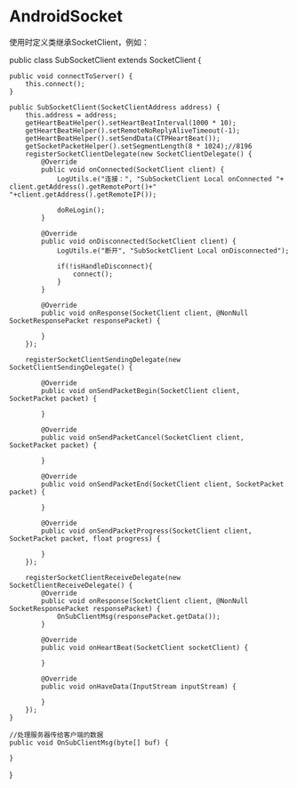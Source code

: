 # AndroidSocket

使用时定义类继承SocketClient，例如：

public class SubSocketClient extends SocketClient {

    public void connectToServer() {
        this.connect();
    }

    public SubSocketClient(SocketClientAddress address) {
        this.address = address;
        getHeartBeatHelper().setHeartBeatInterval(1000 * 10);
        getHeartBeatHelper().setRemoteNoReplyAliveTimeout(-1);
        getHeartBeatHelper().setSendData(CTPHeartBeat());
        getSocketPacketHelper().setSegmentLength(8 * 1024);//8196
        registerSocketClientDelegate(new SocketClientDelegate() {
            @Override
            public void onConnected(SocketClient client) {
                LogUtils.e("连接：", "SubSocketClient Local onConnected "+ client.getAddress().getRemotePort()+" "+client.getAddress().getRemoteIP());

                doReLogin();
            }

            @Override
            public void onDisconnected(SocketClient client) {
                LogUtils.e("断开", "SubSocketClient Local onDisconnected");

                if(!isHandleDisconnect){
                    connect();
                }
            }

            @Override
            public void onResponse(SocketClient client, @NonNull SocketResponsePacket responsePacket) {

            }
        });

        registerSocketClientSendingDelegate(new SocketClientSendingDelegate() {

            @Override
            public void onSendPacketBegin(SocketClient client, SocketPacket packet) {

            }

            @Override
            public void onSendPacketCancel(SocketClient client, SocketPacket packet) {

            }

            @Override
            public void onSendPacketEnd(SocketClient client, SocketPacket packet) {

            }

            @Override
            public void onSendPacketProgress(SocketClient client, SocketPacket packet, float progress) {

            }
        });

        registerSocketClientReceiveDelegate(new SocketClientReceiveDelegate() {
            @Override
            public void onResponse(SocketClient client, @NonNull SocketResponsePacket responsePacket) {
                OnSubClientMsg(responsePacket.getData());
            }

            @Override
            public void onHeartBeat(SocketClient socketClient) {

            }

            @Override
            public void onHaveData(InputStream inputStream) {

            }
        });
    }

    //处理服务器传给客户端的数据
    public void OnSubClientMsg(byte[] buf) {
        
    }
}
